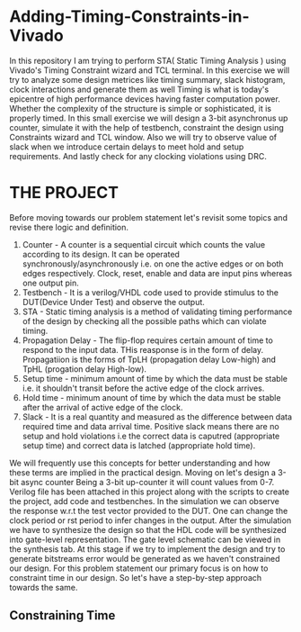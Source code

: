 # Adding-Timing-Constraints-in-Vivado
In this repository I am trying to perform STA( Static Timing Analysis ) using Vivado's Timing Constraint wizard and TCL terminal. In this exercise we will try to analyze some design metrices like timing summary, slack histogram, clock interactions and generate them as well
Timing is what is today's epicentre of high performance devices having faster computation power. Whether the complexity of the structure is simple or sophisticated, it is properly timed. 
In this small exercise we will design a 3-bit asynchronus up counter, simulate it with the help of testbench, constraint the design using Constraints wizard and TCL window. Also we will try to observe value of slack when we introduce certain delays to meet hold and setup requirements. And lastly check for any clocking violations using DRC.


# THE PROJECT
Before moving towards our problem statement let's revisit some topics and revise there logic and definition.
1. Counter - A counter is a sequential circuit which counts the value according to its design. It can be operated synchronously/asynchronously i.e. on one the active edges or on both edges respectively. Clock, reset, enable and data are input pins whereas one output pin.
2. Testbench - It is a verilog/VHDL code used to provide stimulus to the DUT(Device Under Test) and observe the output.
3. STA - Static timing analysis is a method of validating timing performance of the design by checking all the possible paths which can violate timing.
4. Propagation Delay - The flip-flop requires certain amount of time to respond to the input data. THis reasponse is in the form of delay. Propagatiion is the forms of TpLH (propagation delay Low-high) and TpHL (progation delay High-low).
5. Setup time - minimum amount of time by which the data must be stable i.e. it shouldn't transit before the active edge of the clock arrives.
6. Hold time - minimum anount of time by which the data must be stable after the arrival of active edge of the clock.
7. Slack - It is a real quantity and measured as the difference between data required time and data arrival time. Positive slack means there are no setup and hold violations i.e the correct data is caputred (appropriate setup time) and correct data is latched (appropriate hold time).

We will frequently use this concepts for better understanding and how these terms are implied in the practical design. 
Moving on let's design a 3-bit async counter
Being a 3-bit up-counter it will count values from 0-7. Verilog file has been attached in this project along with the scripts to create the project, add code and testbenches. 
In the simulation we can observe the response w.r.t the test vector provided to the DUT. One can change the clock period or rst period to infer changes in the output. 
After the simulation we have to synthesize the design so that the HDL code will be synthesized into gate-level representation. The gate level schematic can be viewed in the synthesis tab. At this stage if we try to implement the design and try to generate bitstreams error would be generated as we haven't constrained our design. 
For this problem statement our primary focus is on how to constraint time in our design. So let's have a step-by-step approach towards the same.

## Constraining Time ##
